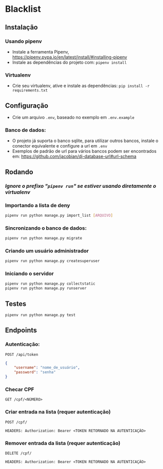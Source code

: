 # Blacklist

## Instalação
### Usando pipenv
 - Instale a ferramenta Pipenv, https://pipenv.pypa.io/en/latest/install/#installing-pipenv
 - Instale as dependências do projeto com: ```pipenv install```
### Virtualenv
 - Crie seu virtualenv, ative e instale as dependências: ```pip install -r requirements.txt```

## Configuração
 - Crie um arquivo ```.env```, baseado no exemplo em ```.env.example```
### Banco de dados:
 - O projeto já suporta o banco sqlite, para utilizar outros bancos, instale o conector equivalente e configure a url em ```.env```
 - Exemplos de padrão de url para vários bancos podem ser encontrados em: https://github.com/jacobian/dj-database-url#url-schema

## Rodando
### *Ignore o prefixo "```pipenv run```" se estiver usando diretamente o virtualenv*
### Importando a lista de deny
```bash
pipenv run python manage.py import_list [ARQUIVO]
```
### Sincronizando o banco de dados:
```bash
pipenv run python manage.py migrate
```
### Criando um usuário administrador
```bash
pipenv run python manage.py createsuperuser
```
### Iniciando o servidor
```bash
pipenv run python manage.py collectstatic
pipenv run python manage.py runserver
```
## Testes
```bash
pipenv run python manage.py test
```
## Endpoints
### Autenticação:
```
POST /api/token
```
```json
{
    "username": "nome_de_usuário",
    "password": "senha"
}
```
### Checar CPF
```
GET /cpf/<NÚMERO>
```
### Criar entrada na lista (requer autenticação)
```
POST /cpf/
```
```
HEADERS: Authorization: Bearer <TOKEN RETORNADO NA AUTENTICAÇÃO>
```
### Remover entrada da lista (requer autenticação)
```
DELETE /cpf/
```
```
HEADERS: Authorization: Bearer <TOKEN RETORNADO NA AUTENTICAÇÃO>
```
